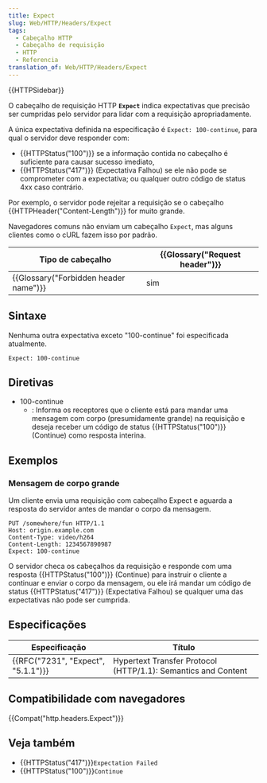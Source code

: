 ```yaml
---
title: Expect
slug: Web/HTTP/Headers/Expect
tags:
  - Cabeçalho HTTP
  - Cabeçalho de requisição
  - HTTP
  - Referencia
translation_of: Web/HTTP/Headers/Expect
---
```

{{HTTPSidebar}}

O cabeçalho de requisição HTTP **`Expect`** indica expectativas que precisão ser cumpridas pelo servidor para lidar com a requisição apropriadamente.

A única expectativa definida na especificação é `Expect: 100-continue`, para qual o servidor deve responder com:

- {{HTTPStatus("100")}} se a informação contida no cabeçalho é suficiente para causar sucesso imediato,
- {{HTTPStatus("417")}} (Expectativa Falhou) se ele não pode se comprometer com a expectativa; ou qualquer outro código de status 4xx caso contrário.

Por exemplo, o servidor pode rejeitar a requisição se o cabeçalho {{HTTPHeader("Content-Length")}} for muito grande.

Navegadores comuns não enviam um cabeçalho `Expect`, mas alguns clientes como o cURL fazem isso por padrão.

| Tipo de cabeçalho                                | {{Glossary("Request header")}} |
| ------------------------------------------------ | ---------------------------------------- |
| {{Glossary("Forbidden header name")}} | sim                                      |

## Sintaxe

Nenhuma outra expectativa exceto "100-continue" foi especificada atualmente.

    Expect: 100-continue

## Diretivas

- 100-continue
  - : Informa os receptores que o cliente está para mandar uma mensagem com corpo (presumidamente grande) na requisição e deseja receber um código de status {{HTTPStatus("100")}} (Continue) como resposta interina.

## Exemplos

### Mensagem de corpo grande

Um cliente envia uma requisição com cabeçalho Expect e aguarda a resposta do servidor antes de mandar o corpo da mensagem.

    PUT /somewhere/fun HTTP/1.1
    Host: origin.example.com
    Content-Type: video/h264
    Content-Length: 1234567890987
    Expect: 100-continue

O servidor checa os cabeçalhos da requisição e responde com uma resposta {{HTTPStatus("100")}} (Continue) para instruir o cliente a continuar e enviar o corpo da mensagem, ou ele irá mandar um código de status {{HTTPStatus("417")}} (Expectativa Falhou) se qualquer uma das expectativas não pode ser cumprida.

## Especificações

| Especificação                                | Título                                                        |
| -------------------------------------------- | ------------------------------------------------------------- |
| {{RFC("7231", "Expect", "5.1.1")}} | Hypertext Transfer Protocol (HTTP/1.1): Semantics and Content |

## Compatibilidade com navegadores

{{Compat("http.headers.Expect")}}

## Veja também

- {{HTTPStatus("417")}}`Expectation Failed`
- {{HTTPStatus("100")}}`Continue`
